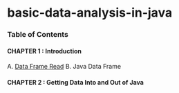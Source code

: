 # basic-data-analysis-in-java

### Table of Contents

#### CHAPTER 1 : Introduction
A. [Data Frame Read](./README_2.md)
B. Java Data Frame
#### CHAPTER 2 : Getting Data Into and Out of Java
